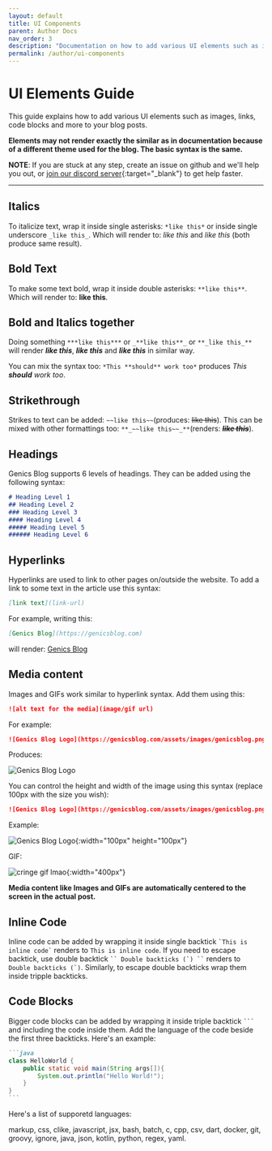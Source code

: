 ```yaml
---
layout: default
title: UI Components
parent: Author Docs
nav_order: 3
description: "Documentation on how to add various UI elements such as images, links buttons and more to your blog posts at Genics Blog."
permalink: /author/ui-components
---
```


# UI Elements Guide

This guide explains how to add various UI elements such as images, links, code blocks and more to your blog posts.

**Elements may not render exactly the similar as in documentation because of a different theme used for the blog. The basic syntax is the same.**

**NOTE**: If you are stuck at any step, create an issue on github and we'll help you out, or [join our discord server](https://discord.genicsblog.com){:target="_blank"} to get help faster.

---

## Italics

To italicize text, wrap it inside single asterisks: `*like this*` or inside single underscore `_like this_`. Which will render to: *like this* and _like this_ (both produce same result).

## Bold Text

To make some text bold, wrap it inside double asterisks: `**like this**`. Which will render to: **like this**.

## Bold and Italics together

Doing something `***like this***` or `_**like this**_` or `**_like this_**` will render ***like this***, _**like this**_ and **_like this_** in similar way.

You can mix the syntax too: `*This **should** work too*` produces *This **should** work too*.

## Strikethrough

Strikes to text can be added: `~~like this~~`(produces: ~~like this~~). This can be mixed with other formattings too: `**_~~like this~~_**`(renders: **_~~like this~~_**).

## Headings

Genics Blog supports 6 levels of headings. They can be added using the following syntax:

```markdown
# Heading Level 1
## Heading Level 2
### Heading Level 3
#### Heading Level 4
##### Heading Level 5
###### Heading Level 6
```

## Hyperlinks

Hyperlinks are used to link to other pages on/outside the website. To add a link to some text in the article use this syntax:

```markdown
[link text](link-url)
```

For example, writing this:

```markdown
[Genics Blog](https://genicsblog.com)
```

will render: [Genics Blog](https://genicsblog.com)

## Media content

Images and GIFs work similar to hyperlink syntax. Add them using this:

```markdown
![alt text for the media](image/gif url)
```

For example:

```markdown
![Genics Blog Logo](https://genicsblog.com/assets/images/genicsblog.png)
```

Produces:

![Genics Blog Logo](https://genicsblog.com/assets/images/genicsblog.png)

You can control the height and width of the image using this syntax (replace 100px with the size you wish):

```markdown
![Genics Blog Logo](https://genicsblog.com/assets/images/genicsblog.png){:width="100px" height="100px"}
```

Example:

![Genics Blog Logo](https://genicsblog.com/assets/images/genicsblog.png){:width="100px" height="100px"}

GIF:

![cringe gif lmao](https://c.tenor.com/iSVDwxuQUKsAAAAd/vibing-cat-vibing.gif){:width="400px"}

**Media content like Images and GIFs are automatically centered to the screen in the actual post.**

## Inline Code

Inline code can be added by wrapping it inside single backtick `` `This is inline code` `` renders to `This is inline code`. If you need to escape backtick, use double backtick ``` `` Double backticks (`) `` ``` renders to `` Double backticks (`) ``. Similarly, to escape double backticks wrap them inside tripple backticks.

## Code Blocks

Bigger code blocks can be added by wrapping it inside triple backtick ```` ``` ```` and including the code inside them. Add the language of the code beside the first three backticks. Here's an example:

````markdown
```java
class HelloWorld {
    public static void main(String args[]){
        System.out.println("Hello World!");
    }
}
```
````

Here's a list of supporetd languages:

markup, css, clike, javascript, jsx, bash, batch, c, cpp, csv, dart, docker, git, groovy, ignore, java, json, kotlin, python, regex, yaml.
